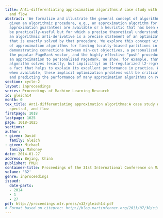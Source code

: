 ```yaml
---
title: Anti-differentiating approximation algorithms:A case study with min-cuts, spectral,
  and flow
abstract: 'We formalize and illustrate the general concept of algorithmic anti-differentiation:
  given an algorithmic procedure, e.g., an approximation algorithm for which worst-case
  approximation guarantees are available or a heuristic that has been engineered to
  be practically-useful but for which a precise theoretical understanding is lacking,
  an algorithmic anti-derivative is a precise statement of an optimization problem
  that is exactly solved by that procedure. We explore this concept with a case study
  of approximation algorithms for finding locally-biased partitions in data graphs,
  demonstrating connections between min-cut objectives, a personalized version of
  the popular PageRank vector, and the highly effective "push" procedure for computing
  an approximation to personalized PageRank. We show, for example, that this latter
  algorithm solves (exactly, but implicitly) an l1-regularized l2-regression problem,
  a fact that helps to explain its excellent performance in practice. We expect that,
  when available, these implicit optimization problems will be critical for rationalizing
  and predicting the performance of many approximation algorithms on realistic data.'
section: cycle-2
layout: inproceedings
series: Proceedings of Machine Learning Research
id: gleich14
month: 0
tex_title: Anti-differentiating approximation algorithms:A case study with min-cuts,
  spectral, and flow
firstpage: 1018
lastpage: 1025
page: 1018-1025
sections: 
author:
- given: David
  family: Gleich
- given: Michael
  family: Mahoney
date: 2014-01-27
address: Bejing, China
publisher: PMLR
container-title: Proceedings of the 31st International Conference on Machine Learning
volume: '32'
genre: inproceedings
issued:
  date-parts:
  - 2014
  - 1
  - 27
pdf: http://proceedings.mlr.press/v32/gleich14.pdf
# Format based on citeproc: http://blog.martinfenner.org/2013/07/30/citeproc-yaml-for-bibliographies/
---
```

